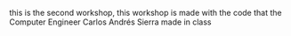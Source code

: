 this is the second workshop, this workshop is made with the code that the Computer Engineer Carlos Andrés Sierra made in class 

